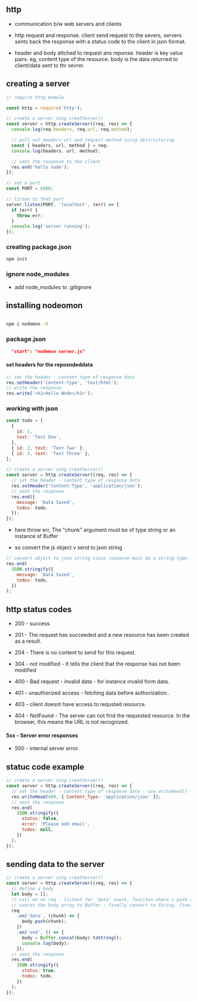 ## http

- communication b/w web servers and clients

- http request and response.
  client send request to the severs, servers sents back the response with a status code to the client in json format.

- header and body attched to request ans reponse.
  header is key value pairs. eg, content type of the resource.
  body is the data returned to client/data sent to thr sevrer.

## creating a server

```javascript
// require http module

const http = require('http');

// create a server sing creatServer()
const server = http.createServer((req, res) => {
  console.log(req.headers, req.url, req.method);

  // pull out headers url and request method using destructuring
  const { headers, url, method } = req;
  console.log(headers, url, method);

  // sent the response to the client
  res.end('hello node');
});

// set a port
const PORT = 5000;

// listen to that port
server.listen(PORT, 'localhost', (err) => {
  if (err) {
    throw err;
  }
  console.log('server running');
});
```

### creating package.json

```bash
npm init

```

### ignore node_modules

- add node_modules to .gitignore

## installing nodeomon

```bash

npm i nodemon -D

```

### package.json

```json
  "start": "nodemon server.js"
```

#### set headers for the reposndeddata

```javascript
// set the header - content type of response data
res.setHeader('Content-Type', 'text/html');
// write the response
res.write('<h1>Hello Node</h1>');
```

### working with json

```javascript
const todo = [
  {
    id: 1,
    text: 'Text One',
  },
  { id: 2, text: 'Text Two' },
  { id: 3, text: 'Text Three' },
];

// create a server sing creatServer()
const server = http.createServer((req, res) => {
  // set the header - content type of response data
  res.setHeader('Content-Type', 'application/json');
  // sent the response
  res.end({
    message: 'Data Saved',
    todos: todo,
  });
});
```

- here throw err, The "chunk" argument must be of type string or an instance of Buffer

- so convert the js object v send to json string

```javascript
// convert object to json string since response must be a string type. use JSON.stringify()
res.end(
  JSON.stringify({
    message: 'Data Saved',
    todos: todo,
  })
);
```

## http status codes

- 200 - success
- 201 - The request has succeeded and a new resource has been created as a result.
- 204 - There is no content to send for this request.

- 304 - not modified - It tells the client that the response has not been modified

- 400 - Bad request - invalid data - for instance invalid form data.
- 401 - unauthorized access - fetching data before authorization..
- 403 - client doesnt have access to requsted resource.
- 404 - NotFound - The server can not find the requested resource. In the browser, this means the URL is not recognized.

#### 5xx - Server error responses

- 500 - internal server error.

## statuc code example

```javascript
// create a server sing creatServer()
const server = http.createServer((req, res) => {
  // set the header - content type of response data - use writeHead() - pass status code & headers
  res.writeHead(400, { Content_Type: 'application/json' });
  // sent the response
  res.end(
    JSON.stringify({
      status: false,
      error: 'Please add email',
      todos: null,
    })
  );
});
```

## sending data to the server

```javascript
// create a server sing creatServer()
const server = http.createServer((req, res) => {
  // define a body
  let body = [];
  // call on on req - listent for 'data' event, funciton where v push the chunk to body array
  // concat the body array to Buffer - finally convert to String. finally log the body
  req
    .on('data', (chunk) => {
      body.push(chunk);
    })
    .on('end', () => {
      body = Buffer.concat(body).toString();
      console.log(body);
    });
  // sent the response
  res.end(
    JSON.stringify({
      status: true,
      todos: todo,
    })
  );
});
```

